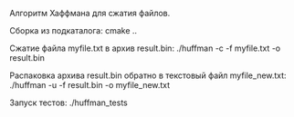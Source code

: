 Алгоритм Хаффмана для сжатия файлов.

Сборка из подкаталога:
cmake ..


Сжатие файла myfile.txt в архив result.bin:
./huffman -c -f myfile.txt -o result.bin

Распаковка архива result.bin обратно в текстовый файл myfile_new.txt:
./huffman -u -f result.bin -o myfile_new.txt


Запуск тестов:
./huffman_tests
